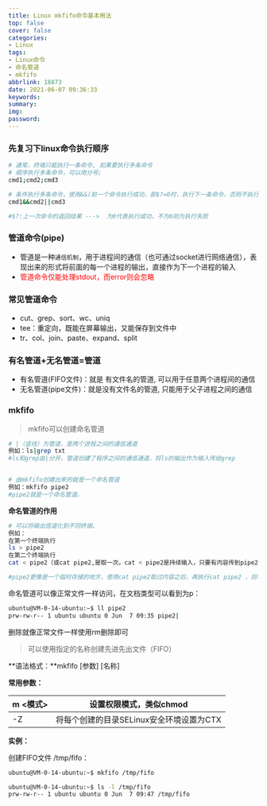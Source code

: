 ```yaml
---
title: Linux mkfifo命令基本用法
top: false
cover: false
categories:
- Linux
tags:
- Linux命令
- 命名管道
- mkfifo
abbrlink: 18873
date: 2021-06-07 09:36:33
keywords:
summary:
img:
password:
---
```




### 先复习下linux命令执行顺序

```bash
# 通常，终端只能执行一条命令, 如果要执行多条命令
# 顺序执行多条命令，可以用分号;
cmd1;cmd2;cmd3

# 条件执行多条命令，使用&&(前一个命令执行成功，即$?=0时，执行下一条命令，否则不执行)和||(前一个命令执行失败，既$?≠0时，执行下一条命令)
cmd1&&cmd2||cmd3

#$?:上一次命令的返回结果 --->  为0代表执行成功，不为0则为执行失败
```





### 管道命令(pipe)

- 管道是一种`通信机制`，用于进程间的通信（也可通过socket进行网络通信），表现出来的形式将前面的每一个进程的输出，直接作为下一个进程的输入
- <font color=red>管道命令仅能处理stdout，而error则会忽略</font>





### 常见管道命令

- cut、grep、sort、wc、uniq
- tee：重定向，既能在屏幕输出，又能保存到文件中
- tr、col、join、paste、expand、split





### 有名管道+无名管道=管道

- 有名管道(FIFO文件)：就是 有文件名的管道, 可以用于任意两个进程间的通信
- 无名管道(pipe文件)：就是没有文件名的管道, 只能用于父子进程之间的通信



### mkfifo

> mkfifo可以创建命名管道



```bash
# |（竖线）为管道，是两个进程之间的通信通道
例如：ls|grep txt
#ls和grep由|分开，管道创建了程序之间的通信通道，将ls的输出作为输入传给grep


# 由mkfifo创建出来的就是一个命名管道
例如：mkfifo pipe2
#pipe2就是一个命名管道。
```



**命名管道的作用**

```bash
# 可以将输出信道化到不同终端、
例如：
在第一个终端执行
ls > pipe2
在第二个终端执行
cat < pipe2（或cat pipe2,是取一次。cat < pipe2是持续输入，只要有内容传到pipe2中，就会有内容输出）

#pipe2更像是一个临时存储的地方，使用cat pipe2取过内容之后，再执行cat pipe2 ，则不会有显示
```



命名管道可以像正常文件一样访问，在文档类型可以看到为p：

```bash
ubuntu@VM-0-14-ubuntu:~$ ll pipe2
prw-rw-r-- 1 ubuntu ubuntu 0 Jun  7 09:35 pipe2|
```

删除就像正常文件一样使用rm删除即可





> 可以使用指定的名称创建先进先出文件（FIFO）

 

**语法格式：**mkfifo [参数] [名称]



**常用参数：**

| m <模式> | 设置权限模式，类似chmod                  |
| -------- | ---------------------------------------- |
| -Z <CTX> | 将每个创建的目录SELinux安全环境设置为CTX |



**实例：**

创建FIFO文件 /tmp/fifo：

```bash
ubuntu@VM-0-14-ubuntu:~$ mkfifo /tmp/fifo

ubuntu@VM-0-14-ubuntu:~$ ls -l /tmp/fifo 
prw-rw-r-- 1 ubuntu ubuntu 0 Jun  7 09:47 /tmp/fifo
```

